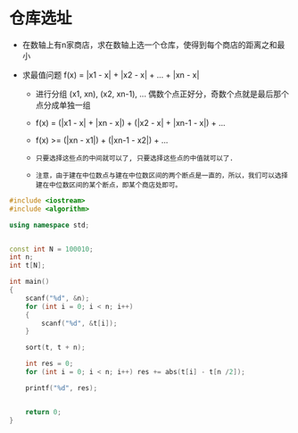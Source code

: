 # 仓库选址

* 在数轴上有n家商店，求在数轴上选一个仓库，使得到每个商店的距离之和最小

* 求最值问题 f(x) = |x1 - x| + |x2 - x| + ... + |xn - x|
    
    - 进行分组 (x1, xn), (x2, xn-1), ... 偶数个点正好分，奇数个点就是最后那个点分成单独一组

    - f(x) = (|x1 - x| + |xn - x|) + (|x2 - x| + |xn-1 - x|) + ...
    - f(x) >= (|xn - x1|) + (|xn-1 - x2|) + ...
    -     只要选择这些点的中间就可以了, 只要选择这些点的中值就可以了.
    -     注意，由于建在中位数点与建在中位数区间的两个断点是一直的，所以，我们可以选择建在中位数区间的某个断点，即某个商店处即可。

```c++
#include <iostream>
#include <algorithm>

using namespace std;


const int N = 100010;
int n;
int t[N];

int main()
{
    scanf("%d", &n);
    for (int i = 0; i < n; i++)
    {
        scanf("%d", &t[i]);
    }

    sort(t, t + n);

    int res = 0;
    for (int i = 0; i < n; i++) res += abs(t[i] - t[n /2]);

    printf("%d", res);


    return 0;
}



```

